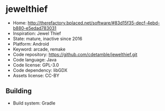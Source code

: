# jewelthief

- Home: http://therefactory.bplaced.net/software/#83d15f35-decf-4ebd-b880-e5edad783031
- Inspiration: Jewel Thief
- State: mature, inactive since 2016
- Platform: Android
- Keyword: arcade, remake
- Code repository: https://github.com/cdetamble/jewelthief.git
- Code language: Java
- Code license: GPL-3.0
- Code dependency: libGDX
- Assets license: CC-BY

## Building

- Build system: Gradle
